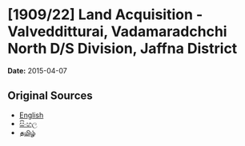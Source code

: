 # [1909/22] Land Acquisition - Valvedditturai, Vadamaradchchi North D/S Division, Jaffna District

**Date:** 2015-04-07

## Original Sources

- [English](https://documents.gov.lk/view/extra-gazettes/2015/4/1909-22_E.pdf)
- [සිංහල](https://documents.gov.lk/view/extra-gazettes/2015/4/1909-22_S.pdf)
- [தமிழ்](https://documents.gov.lk/view/extra-gazettes/2015/4/1909-22_T.pdf)
